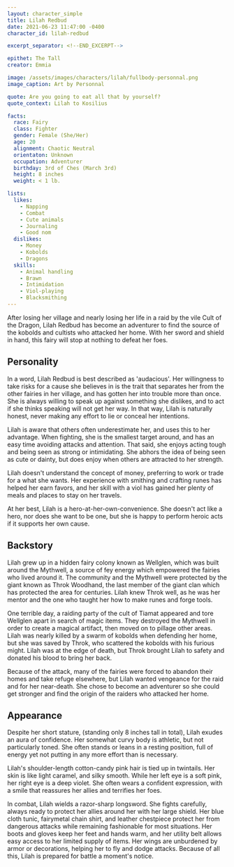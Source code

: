 ```yaml
---
layout: character_simple
title: Lilah Redbud
date: 2021-06-23 11:47:00 -0400
character_id: lilah-redbud

excerpt_separator: <!--END_EXCERPT-->

epithet: The Tall
creator: Emmia

image: /assets/images/characters/lilah/fullbody-personnal.png
image_caption: Art by Personnal

quote: Are you going to eat all that by yourself?
quote_context: Lilah to Kosilius

facts:
  race: Fairy
  class: Fighter
  gender: Female (She/Her)
  age: 20
  alignment: Chaotic Neutral
  orientaton: Unknown
  occupation: Adventurer
  birthday: 3rd of Ches (March 3rd)
  height: 8 inches
  weight: < 1 lb.

lists:
  likes:
    - Napping
    - Combat
    - Cute animals
    - Journaling
    - Good nom
  dislikes:
    - Money
    - Kobolds
    - Dragons
  skills:
    - Animal handling
    - Brawn
    - Intimidation
    - Viol-playing
    - Blacksmithing
---
```


After losing her village and nearly losing her life in a raid by the vile Cult of the Dragon, Lilah Redbud has become an adventurer to find the source of the kobolds and cultists who attacked her home. With her sword and shield in hand, this fairy will stop at nothing to defeat her foes.  

<!--END_EXCERPT-->

## Personality
In a word, Lilah Redbud is best described as 'audacious'. Her willingness to
take risks for a cause she believes in is the trait that separates her from the
other fairies in her village, and has gotten her into trouble more than once.
She is always willing to speak up against something she dislikes, and to act if
she thinks speaking will not get her way. In that way, Lilah is naturally
honest, never making any effort to lie or conceal her intentions.

Lilah is aware that others often underestimate her, and uses this to her
advantage. When fighting, she is the smallest target around, and has an easy
time avoiding attacks and attention. That said, she enjoys acting tough and
being seen as strong or intimidating. She abhors the idea of being seen as cute
or dainty, but does enjoy when others are attracted to her strength.

Lilah doesn't understand the concept of money, preferring to work or trade for
a what she wants. Her experience with smithing and crafting runes has helped
her earn favors, and her skill with a viol has gained her plenty of meals and
places to stay on her travels.

At her best, Lilah is a hero-at-her-own-convenience. She doesn't act like a
hero, nor does she want to be one, but she is happy to perform heroic acts if
it supports her own cause.

## Backstory
Lilah grew up in a hidden fairy colony known as Wellglen, which was built
around the Mythwell, a source of fey energy which empowered the fairies who
lived around it. The community and the Mythwell were protected by the giant
known as Throk Woodhand, the last member of the giant clan which has protected
the area for centuries. Lilah knew Throk well, as he was her mentor and the one
who taught her how to make runes and forge tools.

One terrible day, a raiding party of the cult of Tiamat appeared and tore
Wellglen apart in search of magic items. They destroyed the Mythwell in order
to create  a magical artifact, then moved on to pillage other areas. Lilah was
nearly killed by a swarm of kobolds when defending her home, but she was saved
by Throk, who scattered the kobolds with his furious might. Lilah was at the
edge of death, but Throk brought Lilah to safety and donated his blood to bring
her back.

Because of the attack, many of the fairies were forced to abandon their homes
and take refuge elsewhere, but Lilah wanted vengeance for the raid and for her
near-death. She chose to become an adventurer so she could get stronger and
find the origin of the raiders who attacked her home.  

## Appearance
Despite her short stature, (standing only 8 inches tall in total), Lilah exudes
an aura of confidence. Her somewhat curvy body is athletic, but not
particularly toned. She often stands or leans in a resting position, full of
energy yet not putting in any more effort than is necessary.

Lilah's shoulder-length cotton-candy pink hair is tied up in twintails. Her
skin is like light caramel, and silky smooth. While her left eye is a soft
pink, her right eye is a deep violet. She often wears a confident expression,
with a smile that reassures her allies and terrifies her foes.

In combat, Lilah wields a razor-sharp longsword. She fights carefully, always
ready to protect her allies around her with her large shield. Her blue cloth
tunic, fairymetal chain shirt, and leather chestpiece protect her from
dangerous attacks while remaining fashionable for most situations. Her boots
and gloves keep her feet and hands warm, and her utility belt allows easy
access to her limited supply of items. Her wings are unburdened by armor or
decorations, helping her to fly and dodge attacks. Because of all this, Lilah
is prepared for battle a moment's notice.
